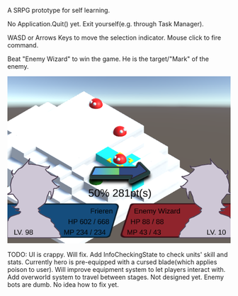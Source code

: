 A SRPG prototype for self learning.

No Application.Quit() yet. Exit yourself(e.g. through Task Manager).

WASD or Arrows Keys to move the selection indicator. Mouse click to fire command.

Beat "Enemy Wizard" to win the game. He is the target/"Mark" of the enemy.

![Screenshot](./Screenshot.png?raw=true "Screenshot")


TODO:
UI is crappy. Will fix.
Add InfoCheckingState to check units' skill and stats.
Currently hero is pre-equipped with a cursed blade(which applies poison to user). Will improve equipment system to let players interact with.
Add overworld system to travel between stages. Not designed yet.
Enemy bots are dumb. No idea how to fix yet.
